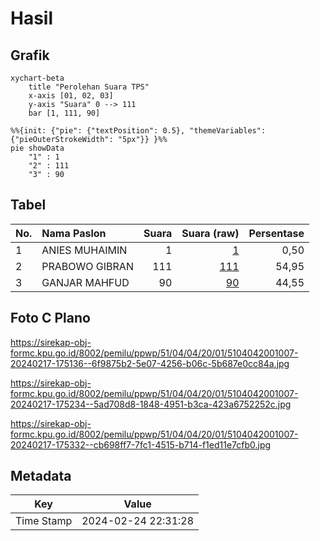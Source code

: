 # Hasil

## Grafik

```mermaid
xychart-beta
    title "Perolehan Suara TPS"
    x-axis [01, 02, 03]
    y-axis "Suara" 0 --> 111
    bar [1, 111, 90]
```

```mermaid
%%{init: {"pie": {"textPosition": 0.5}, "themeVariables": {"pieOuterStrokeWidth": "5px"}} }%%
pie showData
    "1" : 1
    "2" : 111
    "3" : 90
```

## Tabel

| No. | Nama Paslon    | Suara | Suara (raw) | Persentase |
|:--- |:-------------- | -----:| -----------:| ----------:|
| 1   | ANIES MUHAIMIN | 1     | [1][p-1]    | 0,50       |
| 2   | PRABOWO GIBRAN | 111   | [111][p-2]  | 54,95      |
| 3   | GANJAR MAHFUD  | 90    | [90][p-3]   | 44,55      |


[p-1]: https://github.com/gigit-pemilu/pemilu-2024-51-bali/blob/main/pilpres/hitung-suara/sub/51-bali/sub/04-gianyar/sub/04-tampaksiring/sub/2001-pejeng/sub/007-tps/sub/paslon-1.txt
[p-2]: https://github.com/gigit-pemilu/pemilu-2024-51-bali/blob/main/pilpres/hitung-suara/sub/51-bali/sub/04-gianyar/sub/04-tampaksiring/sub/2001-pejeng/sub/007-tps/sub/paslon-2.txt
[p-3]: https://github.com/gigit-pemilu/pemilu-2024-51-bali/blob/main/pilpres/hitung-suara/sub/51-bali/sub/04-gianyar/sub/04-tampaksiring/sub/2001-pejeng/sub/007-tps/sub/paslon-3.txt

## Foto C Plano

https://sirekap-obj-formc.kpu.go.id/8002/pemilu/ppwp/51/04/04/20/01/5104042001007-20240217-175136--6f9875b2-5e07-4256-b06c-5b687e0cc84a.jpg

https://sirekap-obj-formc.kpu.go.id/8002/pemilu/ppwp/51/04/04/20/01/5104042001007-20240217-175234--5ad708d8-1848-4951-b3ca-423a6752252c.jpg

https://sirekap-obj-formc.kpu.go.id/8002/pemilu/ppwp/51/04/04/20/01/5104042001007-20240217-175332--cb698ff7-7fc1-4515-b714-f1ed11e7cfb0.jpg


## Metadata

| Key        | Value               |
| ---------- | ------------------- |
| Time Stamp | 2024-02-24 22:31:28 |



